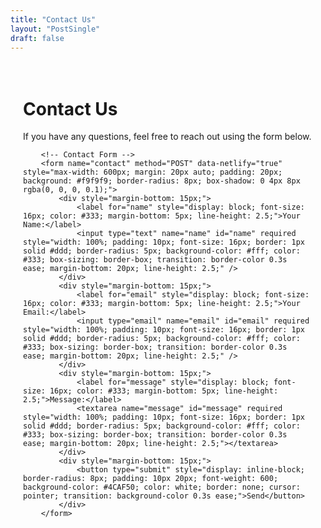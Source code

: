 ```yaml
---
title: "Contact Us"
layout: "PostSingle"
draft: false
---
```


  <main style="padding: 20px; max-width: 1200px; margin: 0 auto;">
        <h1>Contact Us</h1>
        <p>If you have any questions, feel free to reach out using the form below.</p>

        <!-- Contact Form -->
        <form name="contact" method="POST" data-netlify="true" style="max-width: 600px; margin: 20px auto; padding: 20px; background: #f9f9f9; border-radius: 8px; box-shadow: 0 4px 8px rgba(0, 0, 0, 0.1);">
            <div style="margin-bottom: 15px;">
                <label for="name" style="display: block; font-size: 16px; color: #333; margin-bottom: 5px; line-height: 2.5;">Your Name:</label>
                <input type="text" name="name" id="name" required style="width: 100%; padding: 10px; font-size: 16px; border: 1px solid #ddd; border-radius: 5px; background-color: #fff; color: #333; box-sizing: border-box; transition: border-color 0.3s ease; margin-bottom: 20px; line-height: 2.5;" />
            </div>
            <div style="margin-bottom: 15px;">
                <label for="email" style="display: block; font-size: 16px; color: #333; margin-bottom: 5px; line-height: 2.5;">Your Email:</label>
                <input type="email" name="email" id="email" required style="width: 100%; padding: 10px; font-size: 16px; border: 1px solid #ddd; border-radius: 5px; background-color: #fff; color: #333; box-sizing: border-box; transition: border-color 0.3s ease; margin-bottom: 20px; line-height: 2.5;" />
            </div>
            <div style="margin-bottom: 15px;">
                <label for="message" style="display: block; font-size: 16px; color: #333; margin-bottom: 5px; line-height: 2.5;">Message:</label>
                <textarea name="message" id="message" required style="width: 100%; padding: 10px; font-size: 16px; border: 1px solid #ddd; border-radius: 5px; background-color: #fff; color: #333; box-sizing: border-box; transition: border-color 0.3s ease; margin-bottom: 20px; line-height: 2.5;"></textarea>
            </div>
            <div style="margin-bottom: 15px;">
                <button type="submit" style="display: inline-block; border-radius: 8px; padding: 10px 20px; font-weight: 600; background-color: #4CAF50; color: white; border: none; cursor: pointer; transition: background-color 0.3s ease;">Send</button>
            </div>
        </form>
  </main>